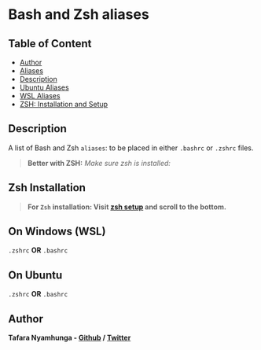 # Bash and Zsh aliases

## Table of Content
- [Author](#author)
- [Aliases](Aliases/README.md#aliases)
- [Description](#description)
- [Ubuntu Aliases](ubuntu_aliases.sh)
- [WSL Aliases](windows_aliases.sh)
- [ZSH: Installation and Setup](Set-Up/installation.md#zsh-installation)

## Description

A list of Bash and Zsh `aliases`: to be placed in either `.bashrc` or `.zshrc` files.

> **Better with ZSH:** *Make sure zsh is installed:*

## Zsh Installation

> **For `Zsh` installation: Visit [zsh setup](Set-Up/installation.md) and scroll to the bottom.**

## On Windows (WSL)

`.zshrc` **OR** `.bashrc`

## On Ubuntu

`.zshrc` **OR** `.bashrc`

## Author

**Tafara Nyamhunga  - [Github](https://github.com/tafara-n) / [Twitter](https://twitter.com/tafaranyamhunga)**
